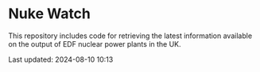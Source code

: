 # Nuke Watch

This repository includes code for retrieving the latest information available on the output of EDF nuclear power plants in the UK.

Last updated: 2024-08-10 10:13